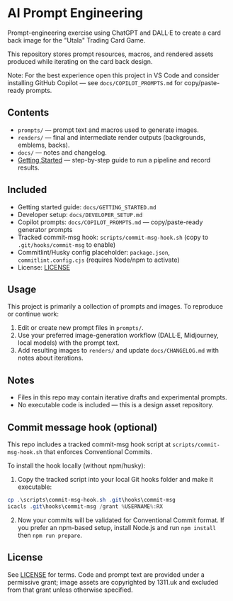 # AI Prompt Engineering

Prompt-engineering exercise using ChatGPT and DALL·E to create a card back image for the "Utala" Trading Card Game.

This repository stores prompt resources, macros, and rendered assets produced while iterating on the card back design.

Note: For the best experience open this project in VS Code and consider installing GitHub Copilot — see `docs/COPILOT_PROMPTS.md` for copy/paste-ready prompts.

## Contents

- `prompts/` — prompt text and macros used to generate images.
- `renders/` — final and intermediate render outputs (backgrounds, emblems, backs).
- `docs/` — notes and changelog.
- [Getting Started](docs/GETTING_STARTED.md) — step-by-step guide to run a pipeline and record results.

## Included

- Getting started guide: `docs/GETTING_STARTED.md`
 - Developer setup: `docs/DEVELOPER_SETUP.md`
 - Copilot prompts: `docs/COPILOT_PROMPTS.md` — copy/paste-ready generator prompts
- Tracked commit-msg hook: `scripts/commit-msg-hook.sh` (copy to `.git/hooks/commit-msg` to enable)
- Commitlint/Husky config placeholder: `package.json`, `commitlint.config.cjs` (requires Node/npm to activate)
- License: [LICENSE](LICENSE)

## Usage

This project is primarily a collection of prompts and images. To reproduce or continue work:

1. Edit or create new prompt files in `prompts/`.
2. Use your preferred image-generation workflow (DALL·E, Midjourney, local models) with the prompt text.
3. Add resulting images to `renders/` and update `docs/CHANGELOG.md` with notes about iterations.

## Notes

- Files in this repo may contain iterative drafts and experimental prompts.
- No executable code is included — this is a design asset repository.

## Commit message hook (optional)

This repo includes a tracked commit-msg hook script at `scripts/commit-msg-hook.sh` that enforces Conventional Commits.

To install the hook locally (without npm/husky):

1. Copy the tracked script into your local Git hooks folder and make it executable:

```powershell
cp .\scripts\commit-msg-hook.sh .git\hooks\commit-msg
icacls .git\hooks\commit-msg /grant %USERNAME%:RX
```

2. Now your commits will be validated for Conventional Commit format. If you prefer an npm-based setup, install Node.js and run `npm install` then `npm run prepare`.

## License

See [LICENSE](LICENSE) for terms. Code and prompt text are provided under a permissive
grant; image assets are copyrighted by 1311.uk and excluded from that grant unless
otherwise specified.
